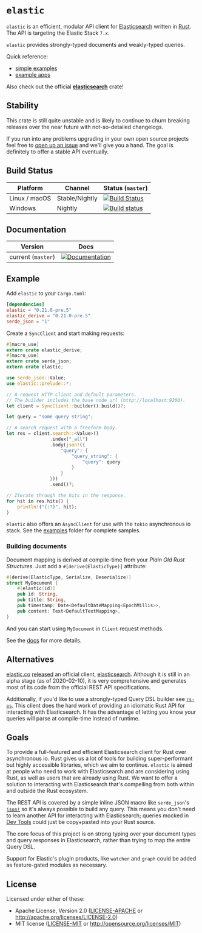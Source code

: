 # `elastic`

`elastic` is an efficient, modular API client for [Elasticsearch](https://github.com/elastic/elasticsearch) written in [Rust](https://www.rust-lang.org).
The API is targeting the Elastic Stack `7.x`.

`elastic` provides strongly-typed documents and weakly-typed queries.

Quick reference:

- [simple examples](https://github.com/elastic-rs/elastic/tree/master/src/elastic/examples)
- [example apps](https://github.com/elastic-rs/elastic/tree/master/examples)

Also check out the official [**elasticsearch**](https://github.com/elastic/elasticsearch-rs) crate! 

## Stability

This crate is still quite unstable and is likely to continue to churn breaking releases over the near future with not-so-detailed changelogs.

If you run into any problems upgrading in your own open source projects feel free to [open up an issue](https://github.com/elastic-rs/elastic/issues) and we'll give you a hand. The goal is definitely to offer a stable API eventually.

## Build Status
Platform  | Channel | Status (`master`)
------------- | ------------- | -------------
Linux / macOS  | Stable/Nightly | [![Build Status](https://travis-ci.org/elastic-rs/elastic.svg?branch=master)](https://travis-ci.org/elastic-rs/elastic)
Windows  | Nightly | [![Build status](https://ci.appveyor.com/api/projects/status/csa78tcumdpnbur2?svg=true)](https://ci.appveyor.com/project/KodrAus/elastic)
## Documentation

Version                | Docs
---------------------- | -------------
current (`master`)     | [![Documentation](https://img.shields.io/badge/docs-rustdoc-blue.svg)](https://docs.rs/elastic/*/elastic/)

## Example

Add `elastic` to your `Cargo.toml`:

```toml
[dependencies]
elastic = "0.21.0-pre.5"
elastic_derive = "0.21.0-pre.5"
serde_json = "1"
```

Create a `SyncClient` and start making requests:

```rust
#[macro_use]
extern crate elastic_derive;
#[macro_use]
extern crate serde_json;
extern crate elastic;

use serde_json::Value;
use elastic::prelude::*;

// A reqwest HTTP client and default parameters.
// The builder includes the base node url (http://localhost:9200).
let client = SyncClient::builder().build()?;

let query = "some query string";

// A search request with a freeform body.
let res = client.search::<Value>()
                .index("_all")
                .body(json!({
                    "query": {
                        "query_string": {
                            "query": query
                        }
                    }
                }))
                .send()?;

// Iterate through the hits in the response.
for hit in res.hits() {
    println!("{:?}", hit);
}
```

`elastic` also offers an `AsyncClient` for use with the `tokio` asynchronous io stack.
See the [examples](https://github.com/elastic-rs/elastic/tree/master/examples) folder for complete samples.

### Building documents

Document mapping is derived at compile-time from your _Plain Old Rust Structures_. Just add a `#[derive(ElasticType)]` attribute:

```rust
#[derive(ElasticType, Serialize, Deserialize)]
struct MyDocument {
	#[elastic(id)]
	pub id: String,
	pub title: String,
	pub timestamp: Date<DefaultDateMapping<EpochMillis>>,
	pub content: Text<DefaultTextMapping>,
}
```

And you can start using `MyDocument` in `Client` request methods.

See the [docs](https://docs.rs/elastic/*/elastic/types/index.html) for more details.

## Alternatives

[elastic.co](https://www.elastic.co) [released](https://www.elastic.co/blog/rust-client-for-elasticsearch-alpha-release) an official client, [elasticsearch](https://github.com/elastic/elasticsearch-rs). Although it is still in an alpha stage (as of 2020-02-10), it is very comprehensive and generates most of its code from the official REST API specifications.

Additionally, if you'd like to use a strongly-typed Query DSL builder see [`rs-es`](https://github.com/benashford/rs-es). This client does the hard work of providing an idiomatic Rust API for interacting with Elasticsearch. It has the advantage of letting you know your queries will parse at compile-time instead of runtime.

## Goals

To provide a full-featured and efficient Elasticsearch client for Rust over asynchronous io. Rust gives us a lot of tools for building super-performant but highly accessible libraries, which we aim to continue. `elastic` is aimed at people who need to work with Elasticsearch and are considering using Rust, as well as users that are already using Rust. We want to offer a solution to interacting with Elasticsearch that's compelling from both within and outside the Rust ecosystem.

The REST API is covered by a simple inline JSON macro like `serde_json`'s [`json!`](https://docs.serde.rs/serde_json/macro.json.html) so it's always possible to build any query. This means you don't need to learn another API for interacting with Elasticsearch; queries mocked in [Dev Tools](https://www.elastic.co/blog/found-sense-a-cool-json-aware-interface-to-elasticsearch) could just be copy+pasted into your Rust source.

The core focus of this project is on strong typing over your document types and query responses in Elasticsearch, rather than trying to map the entire Query DSL.

Support for Elastic's plugin products, like `watcher` and `graph` could be added as feature-gated modules as necessary.

## License

Licensed under either of these:
 
- Apache License, Version 2.0 ([LICENSE-APACHE](LICENSE-APACHE) or http://apache.org/licenses/LICENSE-2.0)
- MIT license ([LICENSE-MIT](LICENSE-MIT) or http://opensource.org/licenses/MIT)
